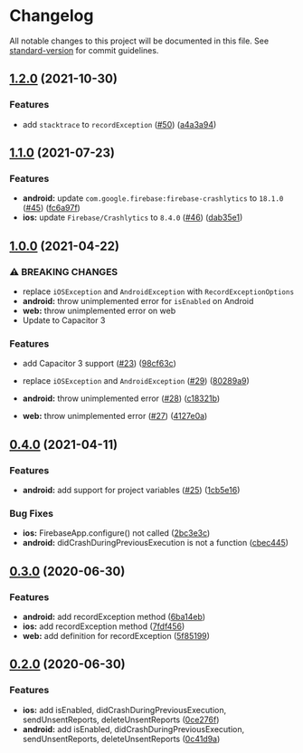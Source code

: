 # Changelog

All notable changes to this project will be documented in this file. See [standard-version](https://github.com/conventional-changelog/standard-version) for commit guidelines.

## [1.2.0](https://github.com/capacitor-community/firebase-crashlytics/compare/v1.1.0...v1.2.0) (2021-10-30)


### Features

* add `stacktrace` to `recordException` ([#50](https://github.com/capacitor-community/firebase-crashlytics/issues/50)) ([a4a3a94](https://github.com/capacitor-community/firebase-crashlytics/commit/a4a3a944dd139a91dd1796cbd947e4da061b272b))

## [1.1.0](https://github.com/capacitor-community/firebase-crashlytics/compare/v1.0.0...v1.1.0) (2021-07-23)


### Features

* **android:** update `com.google.firebase:firebase-crashlytics` to `18.1.0` ([#45](https://github.com/capacitor-community/firebase-crashlytics/issues/45)) ([fc6a97f](https://github.com/capacitor-community/firebase-crashlytics/commit/fc6a97f26b8704ffb7a6aead9d0f102b6acfe645))
* **ios:** update `Firebase/Crashlytics` to `8.4.0` ([#46](https://github.com/capacitor-community/firebase-crashlytics/issues/46)) ([dab35e1](https://github.com/capacitor-community/firebase-crashlytics/commit/dab35e102b8dfcfa1e3b1f18afad8ebe52d1de1e))

## [1.0.0](https://github.com/capacitor-community/firebase-crashlytics/compare/v0.4.0...v1.0.0) (2021-04-22)


### ⚠ BREAKING CHANGES

* replace `iOSException` and `AndroidException` with `RecordExceptionOptions`
* **android:** throw unimplemented error for `isEnabled` on Android
* **web:** throw unimplemented error on web
* Update to Capacitor 3


### Features

* add Capacitor 3 support ([#23](https://github.com/capacitor-community/firebase-crashlytics/issues/23)) ([98cf63c](https://github.com/capacitor-community/firebase-crashlytics/commit/98cf63c1eb431d9d5a52ebacd314f4fd5c63df5e))


* replace `iOSException` and `AndroidException` ([#29](https://github.com/capacitor-community/firebase-crashlytics/issues/29)) ([80289a9](https://github.com/capacitor-community/firebase-crashlytics/commit/80289a9af1270bfc5329cdc4e8c79c9cff53bbbc))
* **android:** throw unimplemented error ([#28](https://github.com/capacitor-community/firebase-crashlytics/issues/28)) ([c18321b](https://github.com/capacitor-community/firebase-crashlytics/commit/c18321be46e912223529cdb8e5a54bcac68c5ba4))
* **web:** throw unimplemented error ([#27](https://github.com/capacitor-community/firebase-crashlytics/issues/27)) ([4127e0a](https://github.com/capacitor-community/firebase-crashlytics/commit/4127e0ac58655d55361edc7707e8ed600f17505d))

## [0.4.0](https://github.com/capacitor-community/firebase-crashlytics/compare/v0.3.0...v0.4.0) (2021-04-11)


### Features

* **android:** add support for project variables ([#25](https://github.com/capacitor-community/firebase-crashlytics/issues/25)) ([1cb5e16](https://github.com/capacitor-community/firebase-crashlytics/commit/1cb5e1675d29eee9e7771e955b0e3822b83e53d2))


### Bug Fixes

* **ios:** FirebaseApp.configure() not called ([2bc3e3c](https://github.com/capacitor-community/firebase-crashlytics/commit/2bc3e3c78bebd29bd4a7606a3dd1b60d52f23daa))
* **android:** didCrashDuringPreviousExecution is not a function ([cbec445](https://github.com/capacitor-community/firebase-crashlytics/commit/cbec44549c8ae45a504c167cde50817a16ad1477))

## [0.3.0](https://github.com/capacitor-community/firebase-crashlytics/compare/v0.2.0...v0.3.0) (2020-06-30)


### Features

* **android:** add recordException method ([6ba14eb](https://github.com/capacitor-community/firebase-crashlytics/commit/6ba14eb36859927d9d272e691ad69b7fb59b26f1))
* **ios:** add recordException method ([7fdf456](https://github.com/capacitor-community/firebase-crashlytics/commit/7fdf45680b1e45a5e99c2d9d729b33f912ced2a0))
* **web:** add definition for recordException ([5f85199](https://github.com/capacitor-community/firebase-crashlytics/commit/5f851996f80db45347d9685c1dedbd57eaab3bc3))

## [0.2.0](https://github.com/capacitor-community/firebase-crashlytics/compare/v0.1.3...v0.2.0) (2020-06-30)


### Features

* **ios:** add isEnabled, didCrashDuringPreviousExecution, sendUnsentReports, deleteUnsentReports ([0ce276f](https://github.com/capacitor-community/firebase-crashlytics/commit/0ce276f1f2bcd3c60e96072dc266667d3a07caef))
* **android:** add isEnabled, didCrashDuringPreviousExecution, sendUnsentReports, deleteUnsentReports ([0c41d9a](https://github.com/capacitor-community/firebase-crashlytics/commit/0c41d9aa95b3902e8857c9d76b3e08f649f92652))
